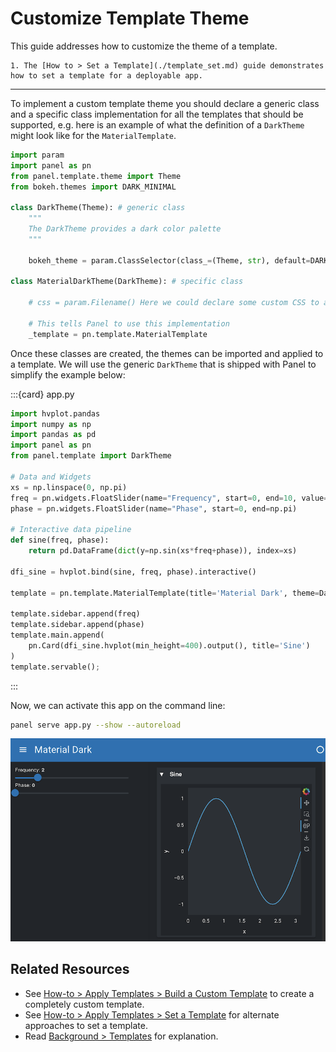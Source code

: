 # Customize Template Theme

This guide addresses how to customize the theme of a template.

```{admonition} Prerequisites
1. The [How to > Set a Template](./template_set.md) guide demonstrates how to set a template for a deployable app.
```

---

To implement a custom template theme you should declare a generic class and a specific class implementation for all the templates that should be supported, e.g. here is an example of what the definition of a `DarkTheme` might look like for the `MaterialTemplate`.

```python
import param
import panel as pn
from panel.template.theme import Theme
from bokeh.themes import DARK_MINIMAL

class DarkTheme(Theme): # generic class
    """
    The DarkTheme provides a dark color palette
    """

    bokeh_theme = param.ClassSelector(class_=(Theme, str), default=DARK_MINIMAL)

class MaterialDarkTheme(DarkTheme): # specific class

    # css = param.Filename() Here we could declare some custom CSS to apply

    # This tells Panel to use this implementation
    _template = pn.template.MaterialTemplate
```

Once these classes are created, the themes can be imported and applied to a template. We will use the generic `DarkTheme` that is shipped with Panel to simplify the example below:

:::{card} app.py

```python
import hvplot.pandas
import numpy as np
import pandas as pd
import panel as pn
from panel.template import DarkTheme

# Data and Widgets
xs = np.linspace(0, np.pi)
freq = pn.widgets.FloatSlider(name="Frequency", start=0, end=10, value=2)
phase = pn.widgets.FloatSlider(name="Phase", start=0, end=np.pi)

# Interactive data pipeline
def sine(freq, phase):
    return pd.DataFrame(dict(y=np.sin(xs*freq+phase)), index=xs)

dfi_sine = hvplot.bind(sine, freq, phase).interactive()

template = pn.template.MaterialTemplate(title='Material Dark', theme=DarkTheme)

template.sidebar.append(freq)
template.sidebar.append(phase)
template.main.append(
    pn.Card(dfi_sine.hvplot(min_height=400).output(), title='Sine')
)
template.servable();
```
:::

Now, we can activate this app on the command line:

``` bash
panel serve app.py --show --autoreload
```

<img src="../../_static/images/template_mat_dark.png" alt="dark themed panel app">

## Related Resources

- See [How-to > Apply Templates > Build a Custom Template](./template_custom.md) to create a completely custom template.
- See [How-to > Apply Templates > Set a Template](./template_set.md) for alternate approaches to set a template.
- Read [Background > Templates](../../explanation/templates/templates_overview.md) for explanation.
